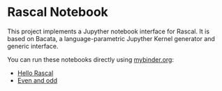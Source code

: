 # Rascal Notebook

This project implements a Jupyther notebook interface for Rascal. 
It is based on Bacata, a language-parametric Jupyther Kernel generator and generic interface.

You can run these notebooks directly using [mybinder.org](http://mybinder.org):
   * [Hello Rascal](https://mybinder.org/v2/gh/cwi-swat/bacata/master?filepath=rascal-notebook/examples/HelloRascal.ipynb)
   * [Even and odd](https://mybinder.org/v2/gh/cwi-swat/bacata/master?filepath=rascal-notebook/examples/EvenAndOdd.ipynb)
